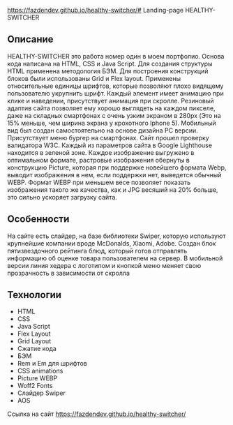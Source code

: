 https://fazdendev.github.io/healthy-switcher/# Landing-page HEALTHY-SWITCHER

## Описание

HEALTHY-SWITCHER это работа номер один в моем портфолио.
Основа кода написана на HTML, CSS и Java Script. Для создания структуры HTML применена методология БЭМ. Для построения конструкций блоков были использованы Grid и Flex layout. Применены относительные единицы шрифтов, которые позволяют плохо видящему пользователю укрупнить шрифт. Каждый элемент имеет анимацию при клике и наведении, присутствует анимация при скролле. 
Резиновый адаптив сайта позволяет ему хорошо выглядеть на каждом пикселе, даже на складных смартфонах с очень узким экраном в 280px (Это на 15% меньше, чем ширина экрана у крохотного Iphone 5). Мобильный вид был создан самостоятельно на основе дизайна PC версии. Присутствует меню бургер на смартфонах.
Сайт прошел проверку валидатора W3C. Каждый из параметров сайта в Google Lighthouse находится в зеленой зоне. 
Каждое изображение выгружено в оптимальном формате, растровые изображения обернуты в конструкцию Picture, которая при поддержке новейшего формата Webp, выводит изображения в нем, если поддержки нет, выведется обычный WEBP. Формат WEBP при меньшем весе позволяет показать изображения такого же качества, как и JPG весяший на 20% больше, это сильно ускоряет загрузку сайта.


## Особенности

На сайте есть слайдер, на базе библиотеки Swiper, которую используют крупнейшие компании вроде McDonalds, Xiaomi, Adobe. 
Создан блок пятизвездочного рейтинга блюд, который готов отправлять информацию об оценке товара пользователем на сервер.
В мобильной версии линия хедера с логотипом и кнопкой меню меняет свою прозрачность в зависимости от скролла


## Технологии

- HTML
- CSS
- Java Script
- Flex Layout
- Grid Layout
- Сжатие кода
- БЭМ
- Rem и Em для шрифтов
- CSS animations
- Picture WEBP
- Woff2 Fonts
- Слайдер Swiper
- AOS

Ссылка на сайт https://fazdendev.github.io/healthy-switcher/
